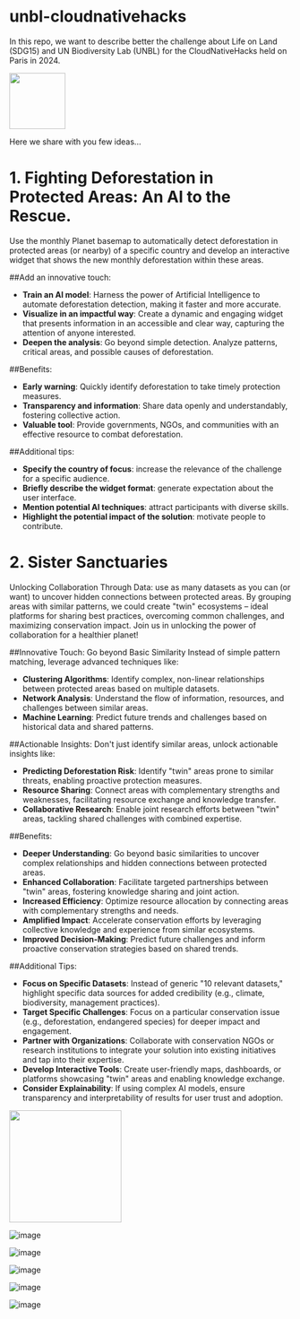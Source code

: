 # unbl-cloudnativehacks

In this repo, we want to describe better the challenge about Life on Land (SDG15) and UN Biodiversity Lab (UNBL) for the CloudNativeHacks held on Paris in 2024.

<img src="https://github.com/unepwcmc/unbl-cloudnativehacks/assets/141819111/6b95c033-91a0-49d3-b02a-d06086cd875e" height="100">

Here we share with you few ideas...

# 1. Fighting Deforestation in Protected Areas: An AI to the Rescue.

Use the monthly Planet basemap to automatically detect deforestation in protected areas (or nearby) of a specific country and develop an interactive widget that shows the new monthly deforestation within these areas.

##Add an innovative touch:
- **Train an AI model**: Harness the power of Artificial Intelligence to automate deforestation detection, making it faster and more accurate.
- **Visualize in an impactful way**: Create a dynamic and engaging widget that presents information in an accessible and clear way, capturing the attention of anyone interested.
- **Deepen the analysis**: Go beyond simple detection. Analyze patterns, critical areas, and possible causes of deforestation.

##Benefits:
- **Early warning**: Quickly identify deforestation to take timely protection measures.
- **Transparency and information**: Share data openly and understandably, fostering collective action.
- **Valuable tool**: Provide governments, NGOs, and communities with an effective resource to combat deforestation.

##Additional tips:
- **Specify the country of focus**: increase the relevance of the challenge for a specific audience.
- **Briefly describe the widget format**: generate expectation about the user interface.
- **Mention potential AI techniques**: attract participants with diverse skills.
- **Highlight the potential impact of the solution**: motivate people to contribute.

# 2. Sister Sanctuaries

Unlocking Collaboration Through Data: use as many datasets as you can (or want) to uncover hidden connections between protected areas. By grouping areas with similar patterns, we could create "twin" ecosystems – ideal platforms for sharing best practices, overcoming common challenges, and maximizing conservation impact. Join us in unlocking the power of collaboration for a healthier planet!

##Innovative Touch: Go beyond Basic Similarity Instead of simple pattern matching, leverage advanced techniques like:
- **Clustering Algorithms**: Identify complex, non-linear relationships between protected areas based on multiple datasets.
- **Network Analysis**: Understand the flow of information, resources, and challenges between similar areas.
- **Machine Learning**: Predict future trends and challenges based on historical data and shared patterns.

##Actionable Insights: Don't just identify similar areas, unlock actionable insights like:
- **Predicting Deforestation Risk**: Identify "twin" areas prone to similar threats, enabling proactive protection measures.
- **Resource Sharing**: Connect areas with complementary strengths and weaknesses, facilitating resource exchange and knowledge transfer.
- **Collaborative Research**: Enable joint research efforts between "twin" areas, tackling shared challenges with combined expertise.

##Benefits:
- **Deeper Understanding**: Go beyond basic similarities to uncover complex relationships and hidden connections between protected areas.
- **Enhanced Collaboration**: Facilitate targeted partnerships between "twin" areas, fostering knowledge sharing and joint action.
- **Increased Efficiency**: Optimize resource allocation by connecting areas with complementary strengths and needs.
- **Amplified Impact**: Accelerate conservation efforts by leveraging collective knowledge and experience from similar ecosystems.
- **Improved Decision-Making**: Predict future challenges and inform proactive conservation strategies based on shared trends.

##Additional Tips:
- **Focus on Specific Datasets**: Instead of generic "10 relevant datasets," highlight specific data sources for added credibility (e.g., climate, biodiversity, management practices).
- **Target Specific Challenges**: Focus on a particular conservation issue (e.g., deforestation, endangered species) for deeper impact and engagement.
- **Partner with Organizations**: Collaborate with conservation NGOs or research institutions to integrate your solution into existing initiatives and tap into their expertise.
- **Develop Interactive Tools**: Create user-friendly maps, dashboards, or platforms showcasing "twin" areas and enabling knowledge exchange.
- **Consider Explainability**: If using complex AI models, ensure transparency and interpretability of results for user trust and adoption.

<img src="[https://github.com/unepwcmc/unbl-cloudnativehacks/assets/141819111/6b95c033-91a0-49d3-b02a-d06086cd875e](https://github.com/unepwcmc/unbl-cloudnativehacks/assets/141819111/add289e3-e448-488d-a21e-6550e23fc489)" height="200">

![image](https://github.com/unepwcmc/unbl-cloudnativehacks/assets/141819111/add289e3-e448-488d-a21e-6550e23fc489)

![image](https://github.com/unepwcmc/unbl-cloudnativehacks/assets/141819111/41b3885c-c08f-4471-9553-9adcf2a59325)

![image](https://github.com/unepwcmc/unbl-cloudnativehacks/assets/141819111/ffb60b66-fecc-48e8-94fa-3970df1087b1)

![image](https://github.com/unepwcmc/unbl-cloudnativehacks/assets/141819111/25806122-a653-41dc-9596-4a1882c047e5)

![image](https://github.com/unepwcmc/unbl-cloudnativehacks/assets/141819111/db2041aa-b732-45a9-8b7c-8233bb36dd26)


